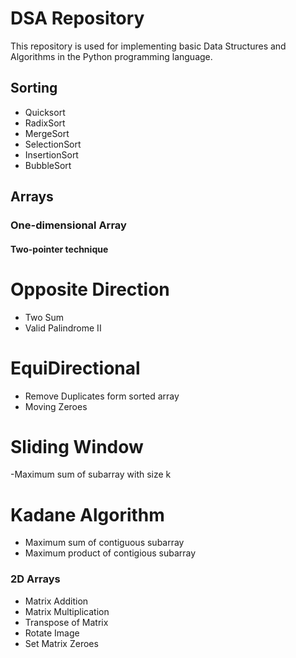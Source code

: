 # DSA Repository

This repository is used for implementing basic Data Structures and Algorithms in the Python programming language.

## Sorting
- Quicksort
- RadixSort
- MergeSort
- SelectionSort
- InsertionSort
- BubbleSort

## Arrays
### One-dimensional Array
#### Two-pointer technique
# Opposite Direction
  - Two Sum
  - Valid Palindrome II
# EquiDirectional
  - Remove Duplicates form sorted array
  - Moving Zeroes
# Sliding Window
  -Maximum sum of subarray with size k
# Kadane Algorithm
  - Maximum sum of contiguous subarray
  - Maximum product of contigious subarray

### 2D Arrays
  - Matrix Addition
  - Matrix Multiplication 
  - Transpose of Matrix
  - Rotate Image
  - Set Matrix Zeroes
